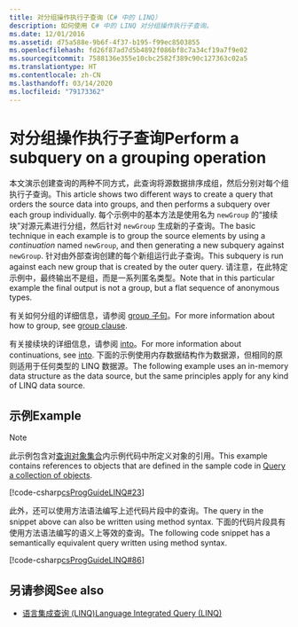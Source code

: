 ```yaml
---
title: 对分组操作执行子查询（C# 中的 LINQ）
description: 如何使用 C# 中的 LINQ 对分组操作执行子查询。
ms.date: 12/01/2016
ms.assetid: d75a588e-9b6f-4f37-b195-f99ec8503855
ms.openlocfilehash: fd26f87ad7d5b4892f086bf8c7a34cf19a7f9e02
ms.sourcegitcommit: 7588136e355e10cbc2582f389c90c127363c02a5
ms.translationtype: HT
ms.contentlocale: zh-CN
ms.lasthandoff: 03/14/2020
ms.locfileid: "79173362"
---
```

# <a name="perform-a-subquery-on-a-grouping-operation"></a><span data-ttu-id="1c986-103">对分组操作执行子查询</span><span class="sxs-lookup"><span data-stu-id="1c986-103">Perform a subquery on a grouping operation</span></span>

<span data-ttu-id="1c986-104">本文演示创建查询的两种不同方式，此查询将源数据排序成组，然后分别对每个组执行子查询。</span><span class="sxs-lookup"><span data-stu-id="1c986-104">This article shows two different ways to create a query that orders the source data into groups, and then performs a subquery over each group individually.</span></span> <span data-ttu-id="1c986-105">每个示例中的基本方法是使用名为 `newGroup` 的“接续块”对源元素进行分组，然后针对 `newGroup` 生成新的子查询。</span><span class="sxs-lookup"><span data-stu-id="1c986-105">The basic technique in each example is to group the source elements by using a *continuation* named `newGroup`, and then generating a new subquery against `newGroup`.</span></span> <span data-ttu-id="1c986-106">针对由外部查询创建的每个新组运行此子查询。</span><span class="sxs-lookup"><span data-stu-id="1c986-106">This subquery is run against each new group that is created by the outer query.</span></span> <span data-ttu-id="1c986-107">请注意，在此特定示例中，最终输出不是组，而是一系列匿名类型。</span><span class="sxs-lookup"><span data-stu-id="1c986-107">Note that in this particular example the final output is not a group, but a flat sequence of anonymous types.</span></span>  
  
<span data-ttu-id="1c986-108">有关如何分组的详细信息，请参阅 [group 子句](../language-reference/keywords/group-clause.md)。</span><span class="sxs-lookup"><span data-stu-id="1c986-108">For more information about how to group, see [group clause](../language-reference/keywords/group-clause.md).</span></span>  
  
<span data-ttu-id="1c986-109">有关接续块的详细信息，请参阅 [into](../language-reference/keywords/into.md)。</span><span class="sxs-lookup"><span data-stu-id="1c986-109">For more information about continuations, see [into](../language-reference/keywords/into.md).</span></span> <span data-ttu-id="1c986-110">下面的示例使用内存数据结构作为数据源，但相同的原则适用于任何类型的 LINQ 数据源。</span><span class="sxs-lookup"><span data-stu-id="1c986-110">The following example uses an in-memory data structure as the data source, but the same principles apply for any kind of LINQ data source.</span></span>  
  
## <a name="example"></a><span data-ttu-id="1c986-111">示例</span><span class="sxs-lookup"><span data-stu-id="1c986-111">Example</span></span>

> [!NOTE]
> <span data-ttu-id="1c986-112">此示例包含对[查询对象集合](query-a-collection-of-objects.md)内示例代码中所定义对象的引用。</span><span class="sxs-lookup"><span data-stu-id="1c986-112">This example contains references to objects that are defined in the sample code in [Query a collection of objects](query-a-collection-of-objects.md).</span></span>

[!code-csharp[csProgGuideLINQ#23](~/samples/snippets/csharp/concepts/linq/how-to-perform-a-subquery-on-a-grouping-operation_1.cs)]

<span data-ttu-id="1c986-113">此外，还可以使用方法语法编写上述代码片段中的查询。</span><span class="sxs-lookup"><span data-stu-id="1c986-113">The query in the snippet above can also be written using method syntax.</span></span> <span data-ttu-id="1c986-114">下面的代码片段具有使用方法语法编写的语义上等效的查询。</span><span class="sxs-lookup"><span data-stu-id="1c986-114">The following code snippet has a semantically equivalent query written using method syntax.</span></span>

[!code-csharp[csProgGuideLINQ#86](~/samples/snippets/csharp/concepts/linq/how-to-perform-a-subquery-on-a-grouping-operation_2.cs)]

## <a name="see-also"></a><span data-ttu-id="1c986-115">另请参阅</span><span class="sxs-lookup"><span data-stu-id="1c986-115">See also</span></span>

- [<span data-ttu-id="1c986-116">语言集成查询 (LINQ)</span><span class="sxs-lookup"><span data-stu-id="1c986-116">Language Integrated Query (LINQ)</span></span>](index.md)
